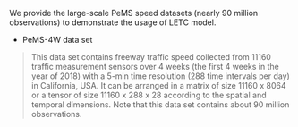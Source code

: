 We provide the large-scale PeMS speed datasets (nearly 90 million observations) to demonstrate the usage of LETC model.

- PeMS-4W data set

> This data set contains freeway traffic speed collected from 11160 traffic measurement sensors over 4 weeks (the first 4 weeks in the year of 2018) with a 5-min time resolution (288 time intervals per day) in California, USA. It can be arranged in a matrix of size 11160 x 8064 or a tensor of size 11160 x 288 x 28 according to the spatial and temporal dimensions. Note that this data set contains about 90 million observations.
